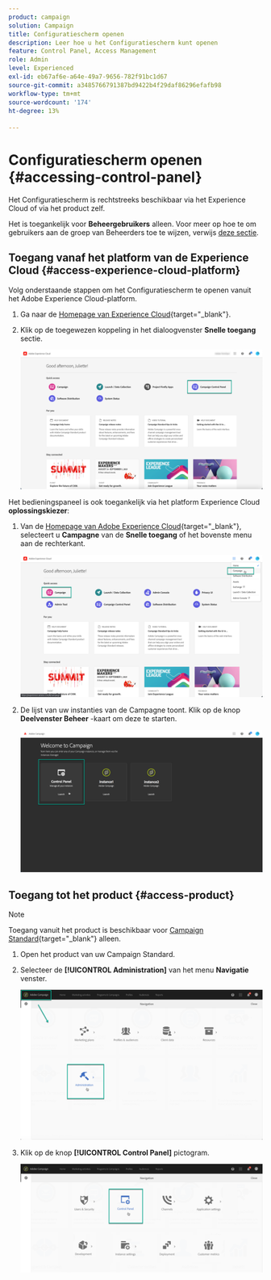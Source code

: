 ```yaml
---
product: campaign
solution: Campaign
title: Configuratiescherm openen
description: Leer hoe u het Configuratiescherm kunt openen
feature: Control Panel, Access Management
role: Admin
level: Experienced
exl-id: eb67af6e-a64e-49a7-9656-782f91bc1d67
source-git-commit: a3485766791387bd9422b4f29daf86296efafb98
workflow-type: tm+mt
source-wordcount: '174'
ht-degree: 13%

---
```


# Configuratiescherm openen {#accessing-control-panel}

Het Configuratiescherm is rechtstreeks beschikbaar via het Experience Cloud of via het product zelf.

Het is toegankelijk voor **Beheergebruikers** alleen. Voor meer op hoe te om gebruikers aan de groep van Beheerders toe te wijzen, verwijs [deze sectie](../../discover/using/managing-permissions.md).

## Toegang vanaf het platform van de Experience Cloud {#access-experience-cloud-platform}

Volg onderstaande stappen om het Configuratiescherm te openen vanuit het Adobe Experience Cloud-platform.

1. Ga naar de [Homepage van Experience Cloud](https://experiencecloud.adobe.com/){target="_blank"}.

1. Klik op de toegewezen koppeling in het dialoogvenster **Snelle toegang** sectie.

   ![](assets/do-not-localize/quickaccess.png)

Het bedieningspaneel is ook toegankelijk via het platform Experience Cloud **oplossingskiezer**:

1. Van de [Homepage van Adobe Experience Cloud](https://experiencecloud.adobe.com/){target="_blank"}, selecteert u **Campagne** van de **Snelle toegang** of het bovenste menu aan de rechterkant.

   ![](assets/do-not-localize/control_panel_access1.png)

1. De lijst van uw instanties van de Campagne toont. Klik op de knop **Deelvenster Beheer** -kaart om deze te starten.

   ![](assets/do-not-localize/control_panel_access2.png)

## Toegang tot het product {#access-product}

>[!NOTE]
>
>Toegang vanuit het product is beschikbaar voor [Campaign Standard](https://experienceleague.adobe.com/docs/campaign-standard/using/campaign-standard-home.html?lang=nl){target="_blank"} alleen.

1. Open het product van uw Campaign Standard.

1. Selecteer de **[!UICONTROL Administration]** van het menu **Navigatie** venster.

   ![](assets/control_panel_access3.png)

1. Klik op de knop **[!UICONTROL Control Panel]** pictogram.

   ![](assets/control_panel_access4.png)

